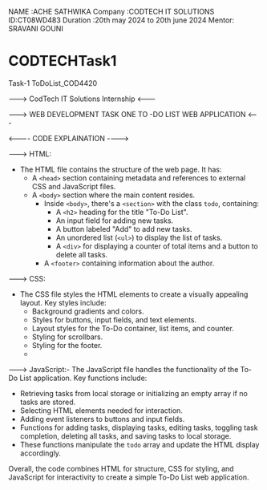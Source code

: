 NAME :ACHE SATHWIKA
Company :CODTECH IT SOLUTIONS
ID:CT08WD483
Duration :20th may 2024 to 20th june 2024
Mentor: SRAVANI GOUNI
# CODTECHTask1
Task-1 ToDoList_COD4420

---> CodTech IT Solutions Internship <---

--->
WEB DEVELOPMENT TASK ONE
TO -DO LIST WEB APPLICATION
<---

<---- CODE EXPLAINATION ---->

--->   HTML:
- The HTML file contains the structure of the web page. It has:
  - A `<head>` section containing metadata and references to external CSS and JavaScript files.
  - A `<body>` section where the main content resides.
    - Inside `<body>`, there's a `<section>` with the class `todo`, containing:
      - A `<h2>` heading for the title "To-Do List".
      - An input field for adding new tasks.
      - A button labeled "Add" to add new tasks.
      - An unordered list (`<ul>`) to display the list of tasks.
      - A `<div>` for displaying a counter of total items and a button to delete all tasks.
    - A `<footer>` containing information about the author.

---> CSS:
- The CSS file styles the HTML elements to create a visually appealing layout. Key styles include:
  - Background gradients and colors.
  - Styles for buttons, input fields, and text elements.
  - Layout styles for the To-Do container, list items, and counter.
  - Styling for scrollbars.
  - Styling for the footer.
  - 
---> JavaScript:- The JavaScript file handles the functionality of the To-Do List application. Key functions include:
  - Retrieving tasks from local storage or initializing an empty array if no tasks are stored.
  - Selecting HTML elements needed for interaction.
  - Adding event listeners to buttons and input fields.
  - Functions for adding tasks, displaying tasks, editing tasks, toggling task completion, deleting all tasks, and saving tasks to local storage.
  - These functions manipulate the `todo` array and update the HTML display accordingly.

Overall, the code combines HTML for structure, CSS for styling, and JavaScript for interactivity to create a simple To-Do List web application.
